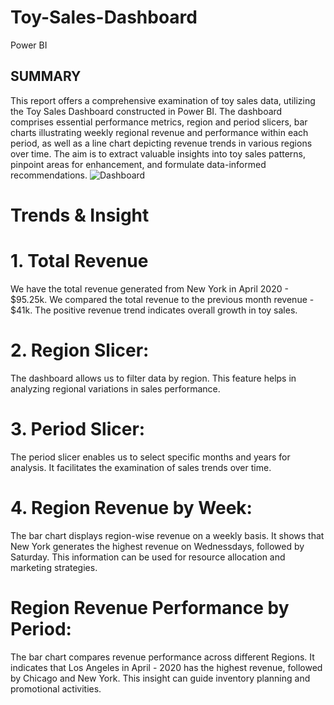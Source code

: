 # Toy-Sales-Dashboard
Power BI
## SUMMARY
This report offers a comprehensive examination of toy sales data, utilizing the Toy Sales Dashboard constructed in Power BI. The dashboard comprises essential performance metrics, region and period slicers, bar charts illustrating weekly regional revenue and performance within each period, as well as a line chart depicting revenue trends in various regions over time. The aim is to extract valuable insights into toy sales patterns, pinpoint areas for enhancement, and formulate data-informed recommendations.
![Dashboard](https://github.com/AdesanmiOjo/Toy-Sales-Dashboard/commit/aa7ae61af9248e75a519fe2e10831c64d551fe3f)
# Trends & Insight
  # 1. Total Revenue
We have the total revenue generated from New York in April 2020 - $95.25k. We compared the total revenue to the previous month revenue - $41k. The positive revenue trend indicates overall growth in toy sales.
  # 2.  Region Slicer:
The dashboard allows us to filter data by region. This feature helps in analyzing regional variations in sales performance.
  # 3. Period Slicer:
The period slicer enables us to select specific months and years for analysis. It facilitates the examination of sales trends over time.
  # 4. Region Revenue by Week:
The bar chart displays region-wise revenue on a weekly basis. It shows that New York generates the highest revenue on Wednessdays, followed by Saturday.
This information can be used for resource allocation and marketing strategies.
  # Region Revenue Performance by Period:
The bar chart compares revenue performance across different Regions. It indicates that Los Angeles in April - 2020 has the highest revenue, followed by Chicago and New York.
This insight can guide inventory planning and promotional activities.
